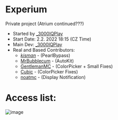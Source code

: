 # Experium
Private project (Atrium continued???) <br />
- Started by [_3000IQPlay](https://github.com/3000IQPlay) <br />
- Start Date: 2.2. 2022 18:15 (CZ Time)
- Main Dev: [_3000IQPlay](https://github.com/3000IQPlay)
- Real and Based Contributors: 
  - [_kisman_](https://github.com/kisman2000) - (PearlBypass)
  - [MrBubblecum](https://github.com/MrBubblegum) - (AutoKit)
  - [GentlemanMC](https://github.com/GentlemanMC) - (ColorPicker + Small Fixes)
  - [Cubic](https://github.com/Cuubicc) - (ColorPicker Fixes)
  - [noatmc](https://github.com/noatmc) - (Display Notification)

# Access list:
![image](https://user-images.githubusercontent.com/75604883/204055462-b9c411a1-66ec-4511-b5f8-5a5e2e23f486.png)
